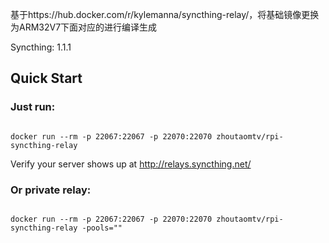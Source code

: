 
基于https://hub.docker.com/r/kylemanna/syncthing-relay/，将基础镜像更换为ARM32V7下面对应的进行编译生成

Syncthing: 1.1.1


##  Quick Start
###  Just run:

```

docker run --rm -p 22067:22067 -p 22070:22070 zhoutaomtv/rpi-syncthing-relay

```
Verify your server shows up at http://relays.syncthing.net/

###  Or private relay:

```

docker run --rm -p 22067:22067 -p 22070:22070 zhoutaomtv/rpi-syncthing-relay -pools=""

```
